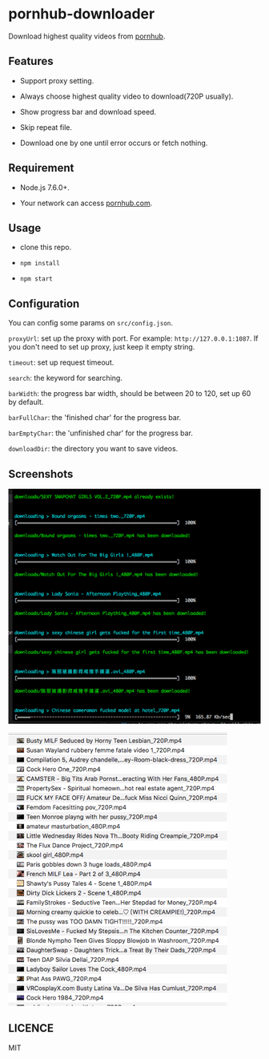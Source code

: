 # pornhub-downloader

Download highest quality videos from [pornhub](pornhub.com).

## Features

* Support proxy setting.

* Always choose highest quality video to download(720P usually).

* Show progress bar and download speed.

* Skip repeat file.

* Download one by one until error occurs or fetch nothing.

## Requirement

* Node.js 7.6.0+.

* Your network can access [pornhub.com](pornhub.com).

## Usage

* clone this repo.

* `npm install`

* `npm start`

## Configuration

You can config some params on `src/config.json`.

`proxyUrl`: set up the proxy with port. For example: `http://127.0.0.1:1087`. If you don't need to set up proxy,
just keep it empty string.

`timeout`: set up request timeout.

`search`: the keyword for searching.

`barWidth`: the progress bar width, should be between 20 to 120, set up 60 by default.

`barFullChar`: the 'finished char' for the progress bar.

`barEmptyChar`: the 'unfinished char' for the progress bar.

`downloadDir`: the directory you want to save videos.

## Screenshots

![running](./imgs/running.png)

![files](./imgs/files.png)

## LICENCE

MIT